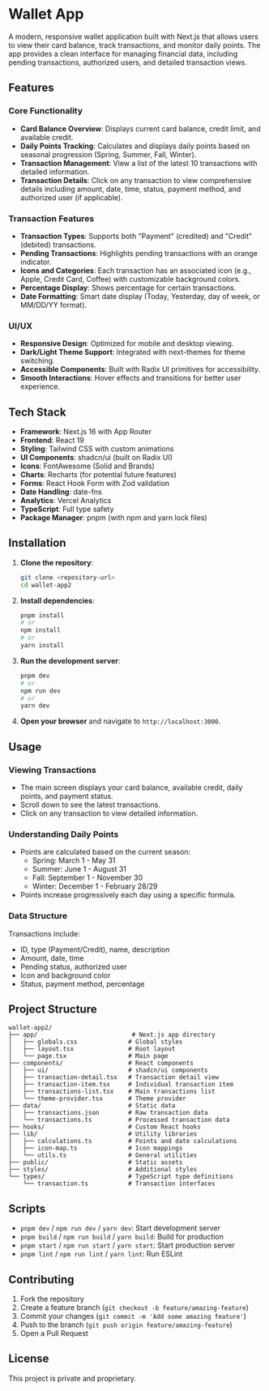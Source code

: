 # Wallet App

A modern, responsive wallet application built with Next.js that allows users to view their card balance, track transactions, and monitor daily points. The app provides a clean interface for managing financial data, including pending transactions, authorized users, and detailed transaction views.

## Features

### Core Functionality
- **Card Balance Overview**: Displays current card balance, credit limit, and available credit.
- **Daily Points Tracking**: Calculates and displays daily points based on seasonal progression (Spring, Summer, Fall, Winter).
- **Transaction Management**: View a list of the latest 10 transactions with detailed information.
- **Transaction Details**: Click on any transaction to view comprehensive details including amount, date, time, status, payment method, and authorized user (if applicable).

### Transaction Features
- **Transaction Types**: Supports both "Payment" (credited) and "Credit" (debited) transactions.
- **Pending Transactions**: Highlights pending transactions with an orange indicator.
- **Icons and Categories**: Each transaction has an associated icon (e.g., Apple, Credit Card, Coffee) with customizable background colors.
- **Percentage Display**: Shows percentage for certain transactions.
- **Date Formatting**: Smart date display (Today, Yesterday, day of week, or MM/DD/YY format).

### UI/UX
- **Responsive Design**: Optimized for mobile and desktop viewing.
- **Dark/Light Theme Support**: Integrated with next-themes for theme switching.
- **Accessible Components**: Built with Radix UI primitives for accessibility.
- **Smooth Interactions**: Hover effects and transitions for better user experience.

## Tech Stack

- **Framework**: Next.js 16 with App Router
- **Frontend**: React 19
- **Styling**: Tailwind CSS with custom animations
- **UI Components**: shadcn/ui (built on Radix UI)
- **Icons**: FontAwesome (Solid and Brands)
- **Charts**: Recharts (for potential future features)
- **Forms**: React Hook Form with Zod validation
- **Date Handling**: date-fns
- **Analytics**: Vercel Analytics
- **TypeScript**: Full type safety
- **Package Manager**: pnpm (with npm and yarn lock files)

## Installation

1. **Clone the repository**:
   ```bash
   git clone <repository-url>
   cd wallet-app2
   ```

2. **Install dependencies**:
   ```bash
   pnpm install
   # or
   npm install
   # or
   yarn install
   ```

3. **Run the development server**:
   ```bash
   pnpm dev
   # or
   npm run dev
   # or
   yarn dev
   ```

4. **Open your browser** and navigate to `http://localhost:3000`.

## Usage

### Viewing Transactions
- The main screen displays your card balance, available credit, daily points, and payment status.
- Scroll down to see the latest transactions.
- Click on any transaction to view detailed information.

### Understanding Daily Points
- Points are calculated based on the current season:
  - Spring: March 1 - May 31
  - Summer: June 1 - August 31
  - Fall: September 1 - November 30
  - Winter: December 1 - February 28/29
- Points increase progressively each day using a specific formula.

### Data Structure
Transactions include:
- ID, type (Payment/Credit), name, description
- Amount, date, time
- Pending status, authorized user
- Icon and background color
- Status, payment method, percentage

## Project Structure

```
wallet-app2/
├── app/                          # Next.js app directory
│   ├── globals.css              # Global styles
│   ├── layout.tsx               # Root layout
│   └── page.tsx                 # Main page
├── components/                  # React components
│   ├── ui/                      # shadcn/ui components
│   ├── transaction-detail.tsx   # Transaction detail view
│   ├── transaction-item.tsx     # Individual transaction item
│   ├── transactions-list.tsx    # Main transactions list
│   └── theme-provider.tsx       # Theme provider
├── data/                        # Static data
│   ├── transactions.json        # Raw transaction data
│   └── transactions.ts          # Processed transaction data
├── hooks/                       # Custom React hooks
├── lib/                         # Utility libraries
│   ├── calculations.ts          # Points and date calculations
│   ├── icon-map.ts              # Icon mappings
│   └── utils.ts                 # General utilities
├── public/                      # Static assets
├── styles/                      # Additional styles
└── types/                       # TypeScript type definitions
    └── transaction.ts           # Transaction interfaces
```

## Scripts

- `pnpm dev` / `npm run dev` / `yarn dev`: Start development server
- `pnpm build` / `npm run build` / `yarn build`: Build for production
- `pnpm start` / `npm run start` / `yarn start`: Start production server
- `pnpm lint` / `npm run lint` / `yarn lint`: Run ESLint

## Contributing

1. Fork the repository
2. Create a feature branch (`git checkout -b feature/amazing-feature`)
3. Commit your changes (`git commit -m 'Add some amazing feature'`)
4. Push to the branch (`git push origin feature/amazing-feature`)
5. Open a Pull Request

## License

This project is private and proprietary.
